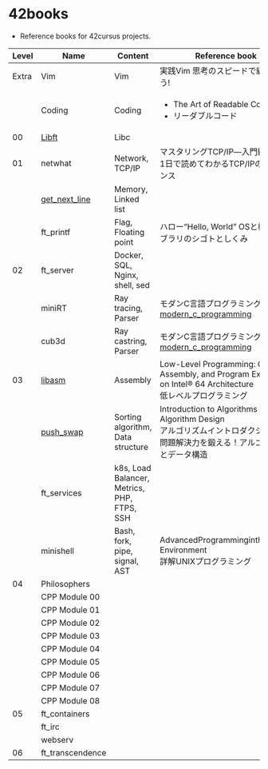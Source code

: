 # 42books
- Reference books for 42cursus projects.

| Level | Name                                                           | Content                                     | Reference book                                                                                                                   |
|-------|----------------------------------------------------------------|---------------------------------------------|----------------------------------------------------------------------------------------------------------------------------------|
| Extra | Vim                                                            | Vim                                         | 実践Vim 思考のスピードで編集しよう!                                                                                              |
|       | Coding                                                         | Coding                                      | <ul><li>The Art of Readable Code</li><li>リーダブルコード</li></ul>                                                              |
| 00    | [Libft](https://github.com/solareenlo/42libft)                 | Libc                                        |                                                                                                                                  |
| 01    | netwhat                                                        | Network, TCP/IP                             | マスタリングTCP/IP―入門編―<br>1日で読めてわかるTCP/IPのエッセンス                                                                |
|       | [get_next_line](https://github.com/solareenlo/42get_next_line) | Memory, Linked list                         |                                                                                                                                  |
|       | ft_printf                                                      | Flag, Floating point                        | ハロー“Hello, World” OSと標準ライブラリのシゴトとしくみ                                                                          |
| 02    | ft_server                                                      | Docker, SQL, Nginx, shell, sed              |                                                                                                                                  |
|       | miniRT                                                         | Ray tracing, Parser                         | モダンC言語プログラミング<br>[modern_c_programming](https://github.com/solareenlo/modern_c_programming)                          |
|       | cub3d                                                          | Ray castring, Parser                        | モダンC言語プログラミング<br>[modern_c_programming](https://github.com/solareenlo/modern_c_programming)                          |
| 03    | [libasm](https://github.com/solareenlo/42libasm)               | Assembly                                    | Low-Level Programming: C, Assembly, and Program Execution on Intel® 64 Architecture<br>低レベルプログラミング                    |
|       | [push_swap](https://github.com/solareenlo/42push_swap)         | Sorting algorithm, Data structure           | Introduction to Algorithms<br>Algorithm Design<br>アルゴリズムイントロダクション<br>問題解決力を鍛える！アルゴリズムとデータ構造 |
|       | ft_services                                                    | k8s, Load Balancer, Metrics, PHP, FTPS, SSH |                                                                                                                                  |
|       | minishell                                                      | Bash, fork, pipe, signal, AST               | AdvancedProgrammingintheUNIX® Environment<br>詳解UNIXプログラミング                                                              |
| 04    | Philosophers                                                   |                                             |                                                                                                                                  |
|       | CPP Module 00                                                  |                                             |                                                                                                                                  |
|       | CPP Module 01                                                  |                                             |                                                                                                                                  |
|       | CPP Module 02                                                  |                                             |                                                                                                                                  |
|       | CPP Module 03                                                  |                                             |                                                                                                                                  |
|       | CPP Module 04                                                  |                                             |                                                                                                                                  |
|       | CPP Module 05                                                  |                                             |                                                                                                                                  |
|       | CPP Module 06                                                  |                                             |                                                                                                                                  |
|       | CPP Module 07                                                  |                                             |                                                                                                                                  |
|       | CPP Module 08                                                  |                                             |                                                                                                                                  |
| 05    | ft_containers                                                  |                                             |                                                                                                                                  |
|       | ft_irc                                                         |                                             |                                                                                                                                  |
|       | webserv                                                        |                                             |                                                                                                                                  |
| 06    | ft_transcendence                                               |                                             |                                                                                                                                  |
